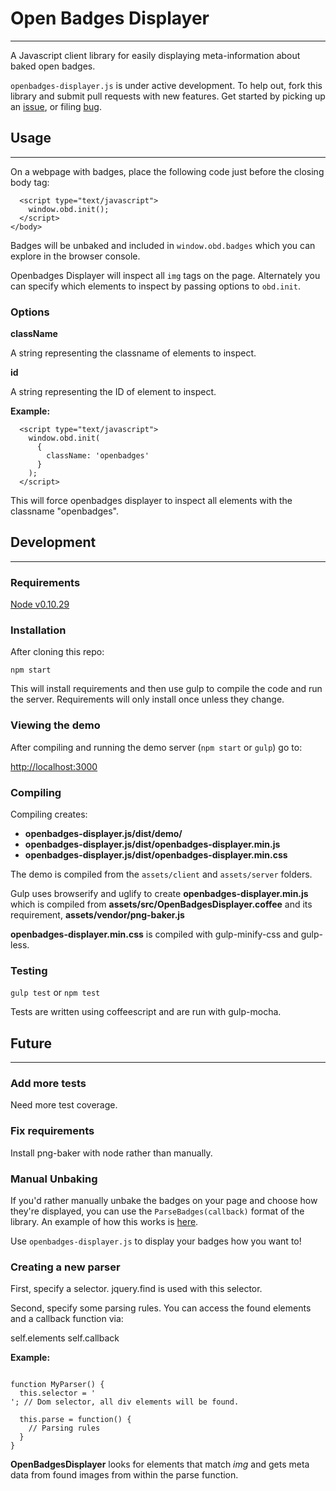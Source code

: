 # Open Badges Displayer
---

A Javascript client library for easily displaying meta-information about
baked open badges.

`openbadges-displayer.js` is under active development. To help out, fork this
library and submit pull requests with new features. Get started by picking up an
[issue](http://github.com/cmcavoy/openbadges-displayer.js/issues), or filing
[bug](http://github.com/cmcavoy/openbadges-displayer.js/issues).

## Usage
---

On a webpage with badges, place the following code just before the closing
body tag:

      <script type="text/javascript">
        window.obd.init();
      </script>
    </body>

Badges will be unbaked and included in `window.obd.badges` which you can explore
in the browser console.

Openbadges Displayer will inspect all `img` tags on the page.
Alternately you can specify which elements to inspect by passing options to
`obd.init`.

### Options

**className**
  
  A string representing the classname of elements to inspect.

**id**
  
  A string representing the ID of element to inspect.

**Example:**

      <script type="text/javascript">
        window.obd.init(
          {
            className: 'openbadges'
          }
        );
      </script>

This will force openbadges displayer to inspect all elements with the classname
"openbadges".

## Development
---

### Requirements

[Node v0.10.29](http://nodejs.org/)

### Installation

After cloning this repo:

`npm start`

This will install requirements and then use gulp to compile the code and
run the server. Requirements will only install once unless they change.

### Viewing the demo

After compiling and running the demo server (`npm start` or `gulp`) go to:

[http://localhost:3000](http://localhost:3000)

### Compiling

Compiling creates:

* __openbadges-displayer.js/dist/demo/__ 
* __openbadges-displayer.js/dist/openbadges-displayer.min.js__
* __openbadges-displayer.js/dist/openbadges-displayer.min.css__

The demo is compiled from the `assets/client` and `assets/server`
folders.

Gulp uses browserify and uglify to create __openbadges-displayer.min.js__ which
is compiled from __assets/src/OpenBadgesDisplayer.coffee__ and its requirement,
__assets/vendor/png-baker.js__

__openbadges-displayer.min.css__ is compiled with gulp-minify-css and gulp-less.

### Testing

`gulp test` or `npm test`

Tests are written using coffeescript and are run with gulp-mocha.

## Future
---

### Add more tests

Need more test coverage.

### Fix requirements

Install png-baker with node rather than manually.

### Manual Unbaking

If you'd rather manually unbake the badges on your page and choose how they're
displayed, you can use the `ParseBadges(callback)` format of the library. An
example of how this works is
[here](https://github.com/cmcavoy/openbadges-displayer.js/blob/master/resources/demoApp.js).

Use `openbadges-displayer.js` to display your badges how you want to!

### Creating a new parser

First, specify a selector. jquery.find is used with this selector.

Second, specify some parsing rules. You can access the found elements and a
callback function via:

self.elements
self.callback

**Example:**

<pre><code>
function MyParser() {
  this.selector = '<div>'; // Dom selector, all div elements will be found.

  this.parse = function() {
    // Parsing rules
  }
}
</pre></code>

**OpenBadgesDisplayer** looks for elements that match *img* and gets
meta data from found images from within the parse function.